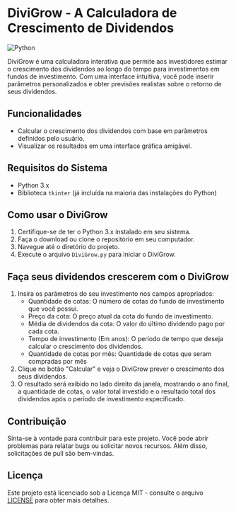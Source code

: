 # DiviGrow - A Calculadora de Crescimento de Dividendos

![Python](https://img.shields.io/badge/Python-3.x-blue)

DiviGrow é uma calculadora interativa que permite aos investidores estimar o crescimento dos dividendos ao longo do tempo para investimentos em fundos de investimento. Com uma interface intuitiva, você pode inserir parâmetros personalizados e obter previsões realistas sobre o retorno de seus dividendos.

## Funcionalidades

* Calcular o crescimento dos dividendos com base em parâmetros definidos pelo usuário.
* Visualizar os resultados em uma interface gráfica amigável.

## Requisitos do Sistema

* Python 3.x
* Biblioteca `tkinter` (já incluída na maioria das instalações do Python)

## Como usar o DiviGrow

1. Certifique-se de ter o Python 3.x instalado em seu sistema.
2. Faça o download ou clone o repositório em seu computador.
3. Navegue até o diretório do projeto.
4. Execute o arquivo `DiviGrow.py` para iniciar o DiviGrow.

## Faça seus dividendos crescerem com o DiviGrow

1. Insira os parâmetros do seu investimento nos campos apropriados:
   * Quantidade de cotas: O número de cotas do fundo de investimento que você possui.
   * Preço da cota: O preço atual da cota do fundo de investimento.
   * Média de dividendos da cota: O valor do último dividendo pago por cada cota.
   * Tempo de investimento (Em anos): O período de tempo que deseja calcular o crescimento dos dividendos.
   * Quantidade de cotas por mês: Quantidade de cotas que seram compradas por mês
2. Clique no botão "Calcular" e veja o DiviGrow prever o crescimento dos seus dividendos.
3. O resultado será exibido no lado direito da janela, mostrando o ano final, a quantidade de cotas, o valor total investido e o resultado total dos dividendos após o período de investimento especificado.

## Contribuição

Sinta-se à vontade para contribuir para este projeto. Você pode abrir problemas para relatar bugs ou solicitar novos recursos. Além disso, solicitações de pull são bem-vindas.

## Licença

Este projeto está licenciado sob a Licença MIT - consulte o arquivo [LICENSE](https://chat.openai.com/c/LICENSE) para obter mais detalhes.
